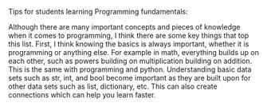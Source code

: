 Tips for students learning Programming fundamentals:

Although there are many important concepts and pieces of knowledge when it comes to programming, I think there are some key things that top this list.
First, I think knowing the basics is always important, whether it is programming or anything else. For example in math, everything builds up on each other, such as powers building on multiplication building on addition. 
This is the same with programming and python. Understanding basic data sets such as str, int, and bool become important as they are built upon for other data sets such as list, dictionary, etc. This can also create connections which can help you learn faster.
